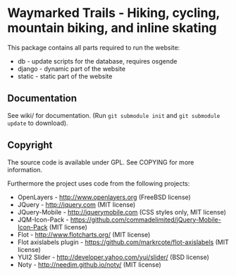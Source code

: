 Waymarked Trails - Hiking, cycling, mountain biking, and inline skating
=======================================================================

This package contains all parts required to run the website:

* db     - update scripts for the database, requires osgende
* django - dynamic part of the website
* static - static part of the website

Documentation
------------

See wiki/ for documentation. (Run `git submodule init` and `git submodule 
update` to download).

Copyright
---------

The source code is available under GPL. See COPYING for more information.

Furthermore the project uses code from the following projects:

 - OpenLayers - http://www.openlayers.org (FreeBSD license)
 - JQuery - http://jquery.com (MIT license)
 - JQuery-Mobile - http://jquerymobile.com (CSS styles only, MIT license)
 - JQM-Icon-Pack - https://github.com/commadelimited/jQuery-Mobile-Icon-Pack (MIT license)
 - Flot - http://www.flotcharts.org/ (MIT license)
 - Flot axislabels plugin - https://github.com/markrcote/flot-axislabels (MIT license)
 - YUI2 Slider - http://developer.yahoo.com/yui/slider/ (BSD license)
 - Noty - http://needim.github.io/noty/ (MIT license)

   
